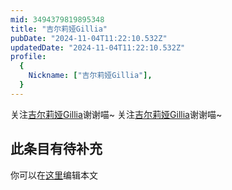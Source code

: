 ```yaml
---
mid: 3494379819895348
title: "吉尔莉娅Gillia"
pubDate: "2024-11-04T11:22:10.532Z"
updatedDate: "2024-11-04T11:22:10.532Z"
profile:
  {
    Nickname: ["吉尔莉娅Gillia"],
  }
---
```


关注[吉尔莉娅Gillia](https://space.bilibili.com/3494379819895348)谢谢喵~ 关注[吉尔莉娅Gillia](https://space.bilibili.com/3494379819895348)谢谢喵~

## 此条目有待补充
你可以在[这里](https://github.com/Yuhanawa/VTuber.ICU/edit/master/src/content/v/吉尔莉娅Gillia/index.md)编辑本文
